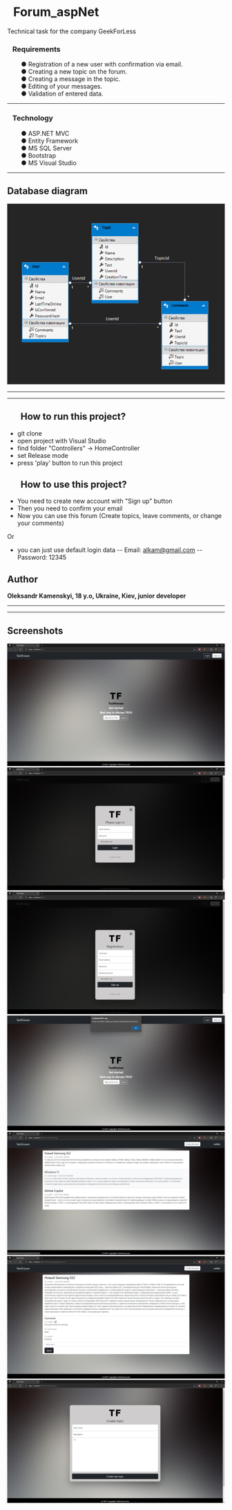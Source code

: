 # &ensp;Forum_aspNet

Technical task for the company GeekForLess

### &ensp; <b> Requirements  </b>
&ensp;&ensp;&ensp;&ensp; ● Registration of a new user with confirmation via email. <br/>
&ensp;&ensp;&ensp;&ensp; ● Creating a new topic on the forum.<br/>
&ensp;&ensp;&ensp;&ensp; ● Creating a message in the topic.<br/>
&ensp;&ensp;&ensp;&ensp; ● Editing of your messages.<br/>
&ensp;&ensp;&ensp;&ensp; ● Validation of entered data.

---

### &ensp; <b> Technology  </b>
&ensp;&ensp;&ensp;&ensp; ● ASP.NET MVC <br/>
&ensp;&ensp;&ensp;&ensp; ● Entity Framework <br/>
&ensp;&ensp;&ensp;&ensp; ● MS SQL Server <br/>
&ensp;&ensp;&ensp;&ensp; ● Bootstrap <br/>
&ensp;&ensp;&ensp;&ensp; ● MS Visual Studio 

---
## Database diagram
![Alt Text](https://github.com/Rock-Lex/Forum_aspNet/blob/master/materials/Database_diagram.png)

---
---



 ## &ensp; &ensp;  <b> How to run this project? </b>
 - git clone
 - open project with Visual Studio
 - find folder "Controllers" -> HomeController
 - set Release mode
 - press 'play' button to run this project 

 ## &ensp; &ensp;  <b> How to use this project? </b>
 - You need to create new account with "Sign up" button
 - Then you need to confirm your email
 - Now you can use this forum (Create topics, leave comments, or change your comments)
 
 Or
 - you can just use default login data
 -- Email: alkam@gmail.com
 -- Password: 12345

## Author

**Oleksandr Kamenskyi, 18 y.o, Ukraine, Kiev, junior developer**

---
---
## Screenshots

![Alt Text](https://github.com/Rock-Lex/Forum_aspNet/blob/master/materials/mainPage.png)
![Alt Text](https://github.com/Rock-Lex/Forum_aspNet/blob/master/materials/login.png)
![Alt Text](https://github.com/Rock-Lex/Forum_aspNet/blob/master/materials/registration.png)
![Alt Text](https://github.com/Rock-Lex/Forum_aspNet/blob/master/materials/emailConfirmation.png)
![Alt Text](https://github.com/Rock-Lex/Forum_aspNet/blob/master/materials/homePage.png)
![Alt Text](https://github.com/Rock-Lex/Forum_aspNet/blob/master/materials/topicPage.png)
![Alt Text](https://github.com/Rock-Lex/Forum_aspNet/blob/master/materials/createTopicPage.png)
